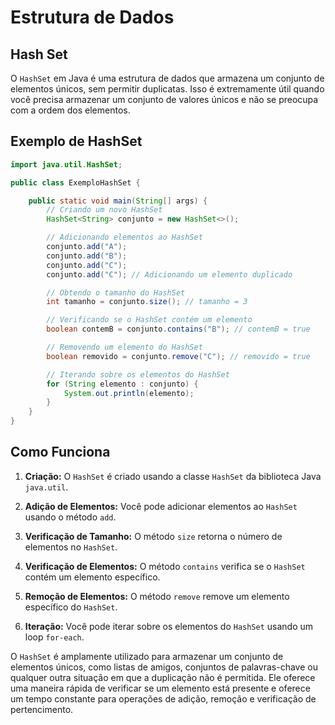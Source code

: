 # Estrutura de Dados

## Hash Set

O `HashSet` em Java é uma estrutura de dados que armazena um conjunto de elementos únicos, sem permitir duplicatas. Isso é extremamente útil quando você precisa armazenar um conjunto de valores únicos e não se preocupa com a ordem dos elementos.

## Exemplo de HashSet

```java
import java.util.HashSet;

public class ExemploHashSet {

    public static void main(String[] args) {
        // Criando um novo HashSet
        HashSet<String> conjunto = new HashSet<>();

        // Adicionando elementos ao HashSet
        conjunto.add("A");
        conjunto.add("B");
        conjunto.add("C");
        conjunto.add("C"); // Adicionando um elemento duplicado

        // Obtendo o tamanho do HashSet
        int tamanho = conjunto.size(); // tamanho = 3

        // Verificando se o HashSet contém um elemento
        boolean contemB = conjunto.contains("B"); // contemB = true

        // Removendo um elemento do HashSet
        boolean removido = conjunto.remove("C"); // removido = true

        // Iterando sobre os elementos do HashSet
        for (String elemento : conjunto) {
            System.out.println(elemento);
        }
    }
}
```

## Como Funciona

1. **Criação:** O `HashSet` é criado usando a classe `HashSet` da biblioteca Java `java.util`.

2. **Adição de Elementos:** Você pode adicionar elementos ao `HashSet` usando o método `add`.

3. **Verificação de Tamanho:** O método `size` retorna o número de elementos no `HashSet`.

4. **Verificação de Elementos:** O método `contains` verifica se o `HashSet` contém um elemento específico.

5. **Remoção de Elementos:** O método `remove` remove um elemento específico do `HashSet`.

6. **Iteração:** Você pode iterar sobre os elementos do `HashSet` usando um loop `for-each`.

O `HashSet` é amplamente utilizado para armazenar um conjunto de elementos únicos, como listas de amigos, conjuntos de palavras-chave ou qualquer outra situação em que a duplicação não é permitida. Ele oferece uma maneira rápida de verificar se um elemento está presente e oferece um tempo constante para operações de adição, remoção e verificação de pertencimento.

